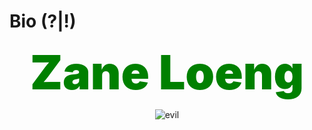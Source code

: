 # Bio (?|!)

<center>

<span style="color:green;font-weight:1000;font-size:75px">
    Zane Loeng
</span>

![evil](https://cdn.jsdelivr.net/gh/Bengerthelorf/Contents@main/evil.gif)

</center>
